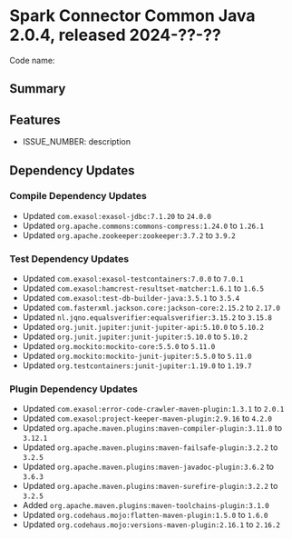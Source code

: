 # Spark Connector Common Java 2.0.4, released 2024-??-??

Code name:

## Summary

## Features

* ISSUE_NUMBER: description

## Dependency Updates

### Compile Dependency Updates

* Updated `com.exasol:exasol-jdbc:7.1.20` to `24.0.0`
* Updated `org.apache.commons:commons-compress:1.24.0` to `1.26.1`
* Updated `org.apache.zookeeper:zookeeper:3.7.2` to `3.9.2`

### Test Dependency Updates

* Updated `com.exasol:exasol-testcontainers:7.0.0` to `7.0.1`
* Updated `com.exasol:hamcrest-resultset-matcher:1.6.1` to `1.6.5`
* Updated `com.exasol:test-db-builder-java:3.5.1` to `3.5.4`
* Updated `com.fasterxml.jackson.core:jackson-core:2.15.2` to `2.17.0`
* Updated `nl.jqno.equalsverifier:equalsverifier:3.15.2` to `3.15.8`
* Updated `org.junit.jupiter:junit-jupiter-api:5.10.0` to `5.10.2`
* Updated `org.junit.jupiter:junit-jupiter:5.10.0` to `5.10.2`
* Updated `org.mockito:mockito-core:5.5.0` to `5.11.0`
* Updated `org.mockito:mockito-junit-jupiter:5.5.0` to `5.11.0`
* Updated `org.testcontainers:junit-jupiter:1.19.0` to `1.19.7`

### Plugin Dependency Updates

* Updated `com.exasol:error-code-crawler-maven-plugin:1.3.1` to `2.0.1`
* Updated `com.exasol:project-keeper-maven-plugin:2.9.16` to `4.2.0`
* Updated `org.apache.maven.plugins:maven-compiler-plugin:3.11.0` to `3.12.1`
* Updated `org.apache.maven.plugins:maven-failsafe-plugin:3.2.2` to `3.2.5`
* Updated `org.apache.maven.plugins:maven-javadoc-plugin:3.6.2` to `3.6.3`
* Updated `org.apache.maven.plugins:maven-surefire-plugin:3.2.2` to `3.2.5`
* Added `org.apache.maven.plugins:maven-toolchains-plugin:3.1.0`
* Updated `org.codehaus.mojo:flatten-maven-plugin:1.5.0` to `1.6.0`
* Updated `org.codehaus.mojo:versions-maven-plugin:2.16.1` to `2.16.2`
